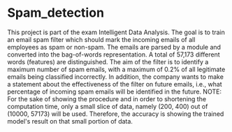 # Spam_detection

This project is part of the exam Intelligent Data Analysis. The goal is to train an email 
spam filter which should mark the incoming emails of all employees as spam or non-spam.
The emails are parsed by a module and converted into the bag-of-words representation.
A total of 57,173 different words (features) are distinguished. The aim of the filter
is to identify a maximum number of spam emails, with a maximum of 0.2% of all
legitimate emails being classified incorrectly. In addition, the company wants
to make a statement about the effectiveness of the filter on future emails, i.e., what
percentage of incoming spam emails will be identified in the future.
NOTE: For the sake of showing the procedure and in order to shortening the
computation time, only a small slice of data, namely (200, 400) out of (10000, 57173) will be used.
Therefore, the accuracy is showing the trained model's result on that small portion of data.

